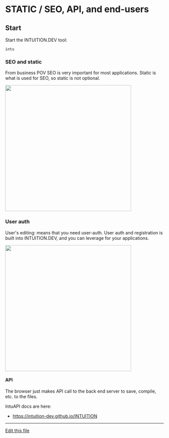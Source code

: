 
# STATIC / SEO, API, and end-users


## Start

Start the INTUITION.DEV tool:

```
intu
```


### SEO and static

From business POV SEO is very important for most applications. Static is what is used for SEO, so static is not optional.

[<img src="http://img.youtube.com/vi/XmbKmahmpFo/0.jpg" width="400"/>](http://www.youtube.com/watch?v=XmbKmahmpFo)


### User auth

User's editing: means that you need user-auth. User auth and registration is built into INTUITION.DEV, and you can leverage for your applications.


[<img src="http://img.youtube.com/vi/AU6eQulq5cE/0.jpg" width="400"/>](http://www.youtube.com/watch?v=AU6eQulq5cE)


#### API

The browser just makes API call to the back end server to save, compile, etc. to the files.

IntuAPI docs are here:
- https://intuition-dev.github.io/INTUITION




---
[Edit this file](https://github.com/intuition-dev/IntuitionDocs/tree/master/docs)